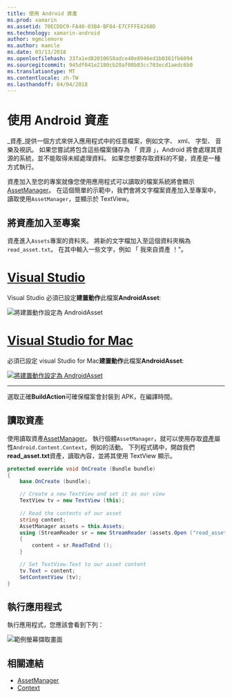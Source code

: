 ```yaml
---
title: 使用 Android 資產
ms.prod: xamarin
ms.assetid: 70ECDDC9-FA40-03B4-BF04-E7CFFFE4260D
ms.technology: xamarin-android
author: mgmclemore
ms.author: mamcle
ms.date: 03/13/2018
ms.openlocfilehash: 337a1ed82010658adce40e8946ed1b0361fb6094
ms.sourcegitcommit: 945df041e2180cb20af08b83cc703ecd1aedc6b0
ms.translationtype: MT
ms.contentlocale: zh-TW
ms.lasthandoff: 04/04/2018
---
```

# <a name="using-android-assets"></a>使用 Android 資產

_資產_提供一個方式來併入應用程式中的任意檔案，例如文字、 xml、 字型、 音樂及視訊。 如果您嘗試將包含這些檔案儲存為 「 資源 」，Android 將會處理其資源的系統，並不能取得未經處理資料。 如果您想要存取資料的不變，資產是一種方式執行。

資產加入至您的專案就像您使用應用程式可以讀取的檔案系統將會顯示[AssetManager](https://developer.xamarin.com/api/type/Android.Content.Res.AssetManager/)。
在這個簡單的示範中，我們會將文字檔案資產加入至專案中，讀取使用`AssetManager`，並顯示於 TextView。


## <a name="add-asset-to-project"></a>將資產加入至專案

資產進入`Assets`專案的資料夾。 將新的文字檔加入至這個資料夾稱為`read_asset.txt`。 在其中輸入一些文字，例如 「 我來自資產 ！"。

# <a name="visual-studiotabvswin"></a>[Visual Studio](#tab/vswin)

Visual Studio 必須已設定**建置動作**此檔案**AndroidAsset**:

![將建置動作設定為 AndroidAsset](android-assets-images/asset-properties-vs.png) 

# <a name="visual-studio-for-mactabvsmac"></a>[Visual Studio for Mac](#tab/vsmac)

必須已設定 visual Studio for Mac**建置動作**此檔案**AndroidAsset**:

[![將建置動作設定為 AndroidAsset](android-assets-images/asset-properties-xs-sml.png)](android-assets-images/asset-properties-xs.png#lightbox)

-----

選取正確**BuildAction**可確保檔案會封裝到 APK，在編譯時間。


## <a name="reading-assets"></a>讀取資產

使用讀取資產[AssetManager](https://developer.xamarin.com/api/type/Android.Content.Res.AssetManager/)。 執行個體`AssetManager`，就可以使用存取[資產](https://developer.xamarin.com/api/property/Android.Content.Context.Assets/)屬性`Android.Content.Context`，例如的活動。
下列程式碼中，開啟我們**read_asset.txt**資產，讀取內容，並將其使用 TextView 顯示。

```csharp
protected override void OnCreate (Bundle bundle)
{
    base.OnCreate (bundle);

    // Create a new TextView and set it as our view
    TextView tv = new TextView (this);
    
    // Read the contents of our asset
    string content;
    AssetManager assets = this.Assets;
    using (StreamReader sr = new StreamReader (assets.Open ("read_asset.txt")))
    {
        content = sr.ReadToEnd ();
    }

    // Set TextView.Text to our asset content
    tv.Text = content;
    SetContentView (tv);
}
```


## <a name="running-the-application"></a>執行應用程式

執行應用程式，您應該會看到下列：

![範例螢幕擷取畫面](android-assets-images/screenshot.png)


## <a name="related-links"></a>相關連結

- [AssetManager](https://developer.xamarin.com/api/type/Android.Content.Res.AssetManager/)
- [Context](https://developer.xamarin.com/api/type/Android.Content.Context/)
